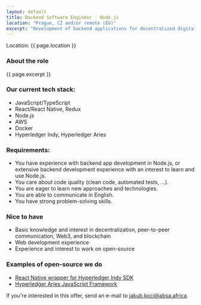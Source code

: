 ```yaml
---
layout: default
title: Backend Software Engineer - Node.js
location: "Prague, CZ and/or remote (EU)"
excerpt: "Development of backend applications for decentralized digital identity (self-sovereign identity). You will help us build a digital identity solution, potentially for millions of users in South Africa. You’ll have the opportunity to contribute to open-source and collaborate with other members of a broad digital identity community worldwide."
---
```


Location: {{ page.location }}

### About the role

{{ page.excerpt }}

### Our current tech stack:

- JavaScript/TypeScript
- React/React Native, Redux
- Node.js
- AWS
- Docker
- Hyperledger Indy, Hyperledger Aries

### Requirements:

- You have experience with backend app development in Node.js, or extensive backend development experience with an interest to learn and use Node.js.
- You care about code quality (clean code, automated tests, …).
- You are eager to learn new approaches and technologies.
- You are able to communicate in English.
- You have strong problem-solving skills.

### Nice to have

- Basic knowledge and interest in decentralization, peer-to-peer communication, Web3, and blockchain
- Web development experience
- Experience and interest to work on open-source

### Examples of open-source we do

- [React Native wrapper for Hyperledger Indy SDK](https://github.com/AbsaOSS/rn-indy-sdk)
- [Hyperledger Aries JavaScript Framework](https://github.com/hyperledger/aries-framework-javascript/)

If you're interested in this offer, send an e-mail to jakub.koci@absa.africa.
